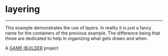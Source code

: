 # layering
-------------------

This example demonstrates the use of layers. In reality it is just a fancy name for the containers of the previous example. The difference being that these are dedicated to help in organizing what gets drawn and when.

A [GAME-BUILDER][game-builder] project

[game-builder]: http://diegomarquez.github.io/game-builder